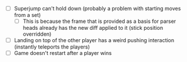 - [ ] Superjump can't hold down (probably a problem with starting moves from a set)
	- [ ] This is because the frame that is provided as a basis for parser heads already has the new diff applied to it (stick position overridden)
- [ ] Landing on top of the other player has a weird pushing interaction (instantly teleports the players)
- [ ] Game doesn't restart after a player wins
